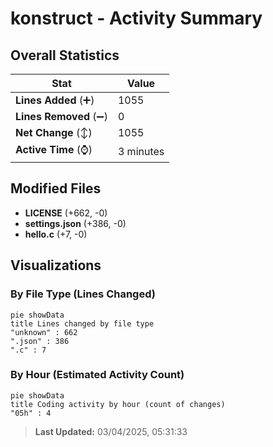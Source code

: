 # konstruct - Activity Summary 

## Overall Statistics

| Stat                   | Value                                                             |
| ---------------------- | ----------------------------------------------------------------- |
| **Lines Added** (➕)   | 1055                                          |
| **Lines Removed** (➖) | 0                                        |
| **Net Change** (↕)    | 1055                |
| **Active Time** (⌚)   | 3 minutes |


## Modified Files
- **LICENSE** (+662, -0)
- **settings.json** (+386, -0)
- **hello.c** (+7, -0)

## Visualizations

### By File Type (Lines Changed)

```mermaid
pie showData
title Lines changed by file type
"unknown" : 662
".json" : 386
".c" : 7
```

### By Hour (Estimated Activity Count)

```mermaid
pie showData
title Coding activity by hour (count of changes)
"05h" : 4
```


> **Last Updated:** 03/04/2025, 05:31:33